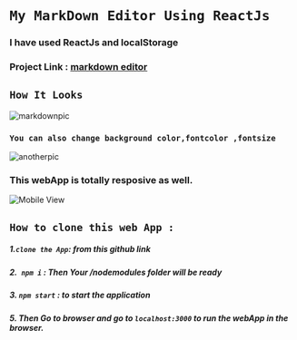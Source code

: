 # `My MarkDown Editor Using ReactJs`

### I have used ReactJs and localStorage 

### Project Link : [markdown editor](https://ratul721143.github.io/MarkDownEditorUsingReactJs/)

## `How It Looks `
![markdownpic](https://user-images.githubusercontent.com/50637985/127764301-f85132b0-8b84-4e9e-96fc-948a6125d5fa.png)

### `You can also change background color,fontcolor ,fontsize `
![anotherpic](https://user-images.githubusercontent.com/50637985/127764369-ba52b015-7b3c-4694-8c44-e35417774f08.png)

### This webApp is totally resposive as well.
![Mobile View](https://user-images.githubusercontent.com/50637985/127764725-8c0252fd-b99d-4ac1-b78b-360751d480f3.png)



## `How to clone this web App :`
##### 1.`clone the App`: from this github link
##### 2.` npm i` : Then Your /nodemodules folder will be ready
##### 3. `npm start` : to start the application 
##### 5. Then Go to browser and go to `localhost:3000` to run the webApp in the browser.
